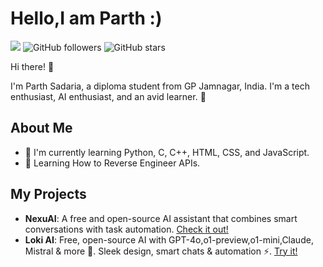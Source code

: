 **Hello,I am Parth :)**
=====================

![](https://komarev.com/ghpvc/?username=Parthsadaria&style=for-the-badge)
![GitHub followers](https://img.shields.io/github/followers/Parthsadaria?style=for-the-badge)
![GitHub stars](https://img.shields.io/github/stars/Parthsadaria?style=for-the-badge)

Hi there! 👋

I'm Parth Sadaria, a diploma student from GP Jamnagar, India. I'm a tech enthusiast, AI enthusiast, and an avid learner. 🤖

**About Me**
-------------

* 🔭 I'm currently learning Python, C, C++, HTML, CSS, and JavaScript.
* 🤖 Learning How to Reverse Engineer APIs.

**My Projects**
--------------

* **NexuAI**: A free and open-source AI assistant that combines smart conversations with task automation. [Check it out!](https://github.com/Parthsadaria/NexuAI)
* **Loki AI**: Free, open-source AI with GPT-4o,o1-preview,o1-mini,Claude, Mistral & more 🤖. Sleek design, smart chats & automation ⚡. [Try it!](https://lokiai.netlify.app)
